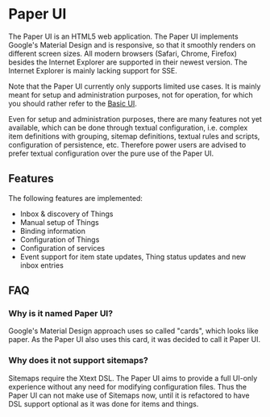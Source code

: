 # Paper UI 

The Paper UI is an HTML5 web application. The Paper UI implements Google's Material Design and is responsive, so that it smoothly renders on different screen sizes. All modern browsers (Safari, Chrome, Firefox) besides the Internet Explorer are supported in their newest version. The Internet Explorer is mainly lacking support for SSE.

Note that the Paper UI currently only supports limited use cases. It is mainly meant for setup and administration purposes, not for operation, for which you should rather refer to the [Basic UI](../org.eclipse.smarthome.ui.basic/README.md).

Even for setup and administration purposes, there are many features not yet available, which can be done through textual configuration, i.e. complex item definitions with grouping, sitemap definitions, textual rules and scripts, configuration of persistence, etc.
Therefore power users are advised to prefer textual configuration over the pure use of the Paper UI.

## Features

The following features are implemented:

* Inbox & discovery of Things
* Manual setup of Things
* Binding information
* Configuration of Things
* Configuration of services
* Event support for item state updates, Thing status updates and new inbox entries


## FAQ
 
### Why is it named Paper UI?
 
Google's Material Design approach uses so called "cards", which looks like paper. As the Paper UI also uses this card, it was decided to call it Paper UI.

### Why does it not support sitemaps?
 
Sitemaps require the Xtext DSL. The Paper UI aims to provide a full UI-only experience without any need for modifying configuration files. Thus the Paper UI can not make use of Sitemaps now, until it is refactored to have DSL support optional as it was done for items and things.
